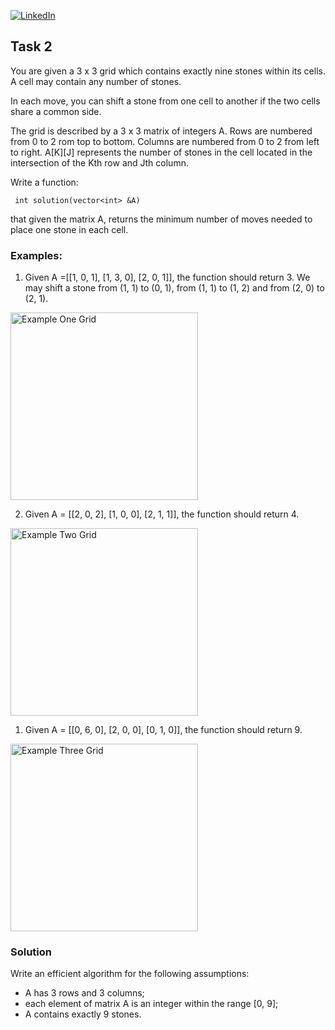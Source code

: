 [![LinkedIn][linkedin-shield]][linkedin-url-Bucsa]

## Task 2

You are given a 3 x 3 grid which contains exactly nine stones within its cells. A cell may contain any number of stones. 

In each move, you can shift a stone from one cell to another if the two cells share a common side. 

The grid is described by a 3 x 3 matrix of integers A. Rows are numbered from 0 to 2 rom top to bottom. Columns are numbered from 0 to 2 from left to right. A[K][J] represents the number of stones in the cell located in the intersection of the Kth row and Jth column.

Write a function:

``` int solution(vector<int> &A)```

that given the matrix A, returns the minimum number of moves needed to place one stone in each cell. 

### Examples:

1. Given A =[[1, 0, 1], [1, 3, 0],  [2, 0, 1]], the function should return 3. We may shift a stone from (1, 1) to (0, 1), from (1, 1) to (1, 2) and from (2, 0) to (2, 1).

<!-- Example One Grid -->
<img src="Images/001_ExampleOneGrid.png" alt="Example One Grid" width="300" height="300">


2. Given A = [[2, 0, 2], [1, 0, 0], [2, 1, 1]], the function should return 4.

<img src="Images/002_ExampleTwoGrid.png" alt="Example Two Grid" width="300" height="300">


1. Given A = [[0, 6, 0], [2, 0, 0], [0, 1, 0]], the function should return 9.

<img src="Images/003_ExampleThreeGrid.png" alt="Example Three Grid" width="300" height="300">


### Solution

Write an efficient algorithm for the following assumptions:

- A has 3 rows and 3 columns;
- each element of matrix A is an integer within the range [0, 9];
- A contains exactly 9 stones. 

[linkedin-shield]: https://img.shields.io/badge/-LinkedIn-black.svg?style=for-the-badge&logo=linkedin&colorB=555
[linkedin-url-Bucsa]: https://www.linkedin.com/in/justin-bucsa
